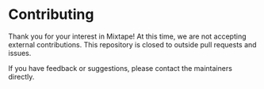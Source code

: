 # Contributing

Thank you for your interest in Mixtape! At this time, we are not accepting external contributions. This repository is closed to outside pull requests and issues.

If you have feedback or suggestions, please contact the maintainers directly.
